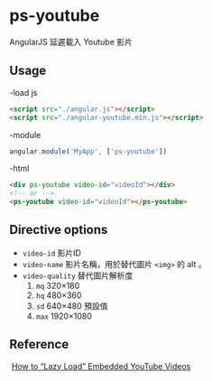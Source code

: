 # ps-youtube
AngularJS 延遲載入 Youtube 影片

## Usage
  -load js
  ```html
  <script src="./angular.js"></script>
  <script src="./angular-youtube.min.js"></script>
  ```

  -module
  ```js
  angular.module('MyApp', ['ps-youtube'])
  ```
  -html
  ```html
  <div ps-youtube video-id="videoId"></div>
  <!-- or -->
  <ps-youtube video-id="videoId"></ps-youtube>
  ```
## Directive options
  - `video-id` 影片ID  
  - `video-name` 影片名稱，用於替代圖片 `<img>` 的 alt 。  
  - `video-quality` 替代圖片解析度<br/>
    1. `mq` 320×180<br/>
    2. `hq` 480×360<br/>
    3. `sd` 640×480 預設值<br/>
    4. `max` 1920×1080<br/>

## Reference
  [How to “Lazy Load” Embedded YouTube Videos](https://webdesign.tutsplus.com/tutorials/how-to-lazy-load-embedded-youtube-videos--cms-26743)
